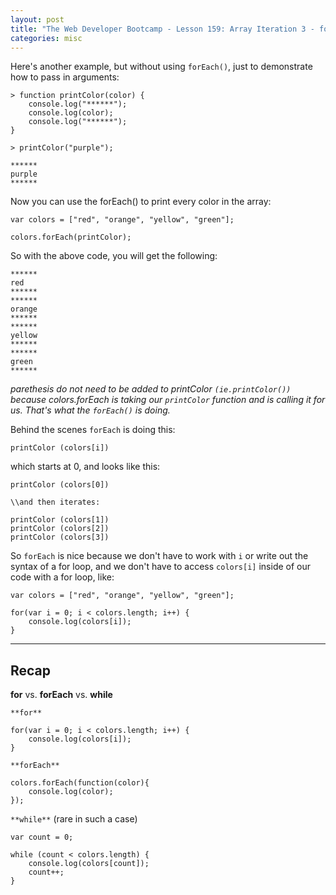 ```yaml
---
layout: post
title: "The Web Developer Bootcamp - Lesson 159: Array Iteration 3 - forEach continued"
categories: misc
---
```


Here's another example, but without using `forEach()`, just to demonstrate how to pass in arguments:
```
> function printColor(color) {
    console.log("******");
    console.log(color);
    console.log("******");
}

> printColor("purple");

******
purple
******
```

Now you can use the forEach() to print every color in the array:
```
var colors = ["red", "orange", "yellow", "green"];

colors.forEach(printColor);
```
So with the above code, you will get the following:
```
******
red
******
******
orange
******
******
yellow
******
******
green
******
```
*parethesis do not need to be added to printColor `(ie.printColor())` because colors.forEach is taking our `printColor` function
and is calling it for us. That's what the `forEach()` is doing.*

Behind the scenes `forEach` is doing this:
```
printColor (colors[i])
```
which starts at 0, and looks like this:
```
printColor (colors[0])

\\and then iterates:

printColor (colors[1])
printColor (colors[2])
printColor (colors[3])
```

So `forEach` is nice because we don't have to work with `i` or write out the syntax of a for loop,
and we don't have to access `colors[i]` inside of our code with a for loop, like:
```
var colors = ["red", "orange", "yellow", "green"];

for(var i = 0; i < colors.length; i++) {
    console.log(colors[i]);
}
```

---

## Recap

**for** vs. **forEach** vs. **while**

`**for**`
```
for(var i = 0; i < colors.length; i++) {
    console.log(colors[i]);
}
```

`**forEach**`
```
colors.forEach(function(color){
    console.log(color);
});
```

`**while**` (rare in such a case)
```
var count = 0;

while (count < colors.length) {
    console.log(colors[count]);
    count++;
}
```











